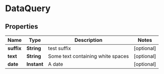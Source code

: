 

# DataQuery


## Properties

| Name | Type | Description | Notes |
|------------ | ------------- | ------------- | -------------|
|**suffix** | **String** | test suffix |  [optional] |
|**text** | **String** | Some text containing white spaces |  [optional] |
|**date** | **Instant** | A date |  [optional] |



